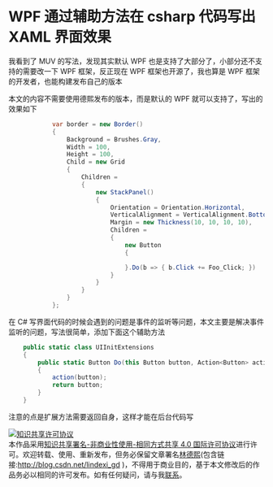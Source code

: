 # WPF 通过辅助方法在 csharp 代码写出 XAML 界面效果

我看到了 MUV 的写法，发现其实默认 WPF 也是支持了大部分了，小部分还不支持的需要改一下 WPF 框架，反正现在 WPF 框架也开源了，我也算是 WPF 框架的开发者，也能构建发布自己的版本

<!--more-->
<!-- CreateTime:6/15/2020 6:01:13 PM -->

<!-- 发布 -->

本文的内容不需要使用德熙发布的版本，而是默认的 WPF 就可以支持了，写出的效果如下

```csharp
            var border = new Border()
            {
                Background = Brushes.Gray,
                Width = 100,
                Height = 100,
                Child = new Grid
                {
                    Children =
                    {
                        new StackPanel()
                        {
                            Orientation = Orientation.Horizontal,
                            VerticalAlignment = VerticalAlignment.Bottom,
                            Margin = new Thickness(10, 10, 10, 10),
                            Children =
                            {
                                new Button
                                {

                                }.Do(b => { b.Click += Foo_Click; })
                            }
                        }
                    }
                }
            };
```

在 C# 写界面代码的时候会遇到的问题是事件的监听等问题，本文主要是解决事件监听的问题，写法很简单，添加下面这个辅助方法

```csharp
    public static class UIInitExtensions
    {
        public static Button Do(this Button button, Action<Button> action)
        {
            action(button);
            return button;
        }
    }
```

注意的点是扩展方法需要返回自身，这样才能在后台代码写

<a rel="license" href="http://creativecommons.org/licenses/by-nc-sa/4.0/"><img alt="知识共享许可协议" style="border-width:0" src="https://licensebuttons.net/l/by-nc-sa/4.0/88x31.png" /></a><br />本作品采用<a rel="license" href="http://creativecommons.org/licenses/by-nc-sa/4.0/">知识共享署名-非商业性使用-相同方式共享 4.0 国际许可协议</a>进行许可。欢迎转载、使用、重新发布，但务必保留文章署名[林德熙](http://blog.csdn.net/lindexi_gd)(包含链接:http://blog.csdn.net/lindexi_gd )，不得用于商业目的，基于本文修改后的作品务必以相同的许可发布。如有任何疑问，请与我[联系](mailto:lindexi_gd@163.com)。
